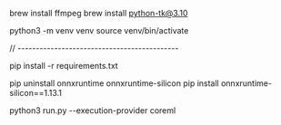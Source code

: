brew install ffmpeg
brew install python-tk@3.10

python3 -m venv venv
source venv/bin/activate

// --------------------------------------------

pip install -r requirements.txt

pip uninstall onnxruntime onnxruntime-silicon
pip install onnxruntime-silicon==1.13.1


python3 run.py --execution-provider coreml
